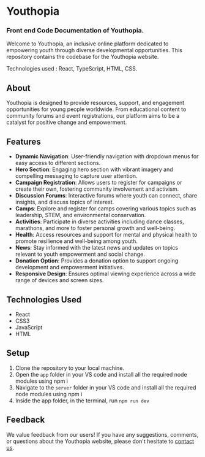 # Youthopia

### Front end Code Documentation of Youthopia.

Welcome to Youthopia, an inclusive online platform dedicated to empowering youth through diverse developmental opportunities. This repository contains the codebase for the Youthopia website.

Technologies used : React, TypeScript, HTML, CSS.

## About

Youthopia is designed to provide resources, support, and engagement opportunities for young people worldwide. From educational content to community forums and event registrations, our platform aims to be a catalyst for positive change and empowerment.

## Features

- **Dynamic Navigation**: User-friendly navigation with dropdown menus for easy access to different sections.
- **Hero Section**: Engaging hero section with vibrant imagery and compelling messaging to capture user attention.
- **Campaign Registration**: Allows users to register for campaigns or create their own, fostering community involvement and activism.
- **Discussion Forums**: Interactive forums where youth can connect, share insights, and discuss topics of interest.
- **Camps**: Explore and register for camps covering various topics such as leadership, STEM, and environmental conservation.
- **Activities**: Participate in diverse activities including dance classes, marathons, and more to foster personal growth and well-being.
- **Health**: Access resources and support for mental and physical health to promote resilience and well-being among youth.
- **News**: Stay informed with the latest news and updates on topics relevant to youth empowerment and social change.
- **Donation Option**: Provides a donation option to support ongoing development and empowerment initiatives.
- **Responsive Design**: Ensures optimal viewing experience across a wide range of devices and screen sizes.

## Technologies Used

- React
- CSS3
- JavaScript
- HTML

## Setup

1. Clone the repository to your local machine.
2. Open the `app` folder in your VS code and install all the required node modules using npm i
3. Navigate to the `server` folder in your VS code and install all the required node modules using npm i
4. Inside the app folder, in the terminal, run `npm run dev`


## Feedback

We value feedback from our users! If you have any suggestions, comments, or questions about the Youthopia website, please don't hesitate to [contact us](mailto:karthikeyan.k@northeastern.edu).

